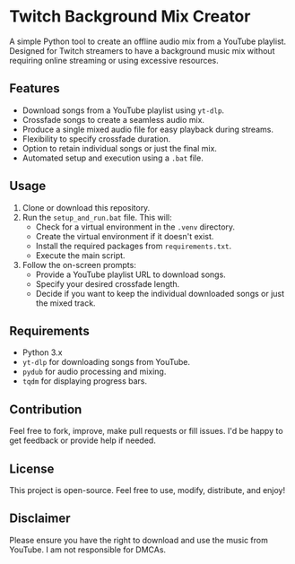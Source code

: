 # Twitch Background Mix Creator

A simple Python tool to create an offline audio mix from a YouTube playlist. Designed for Twitch streamers to have a background music mix without requiring online streaming or using excessive resources.

## Features

- Download songs from a YouTube playlist using `yt-dlp`.
- Crossfade songs to create a seamless audio mix.
- Produce a single mixed audio file for easy playback during streams.
- Flexibility to specify crossfade duration.
- Option to retain individual songs or just the final mix.
- Automated setup and execution using a `.bat` file.

## Usage

1. Clone or download this repository.
2. Run the `setup_and_run.bat` file. This will:
    - Check for a virtual environment in the `.venv` directory.
    - Create the virtual environment if it doesn't exist.
    - Install the required packages from `requirements.txt`.
    - Execute the main script.
3. Follow the on-screen prompts:
    - Provide a YouTube playlist URL to download songs.
    - Specify your desired crossfade length.
    - Decide if you want to keep the individual downloaded songs or just the mixed track.

## Requirements

- Python 3.x
- `yt-dlp` for downloading songs from YouTube.
- `pydub` for audio processing and mixing.
- `tqdm` for displaying progress bars.

## Contribution

Feel free to fork, improve, make pull requests or fill issues. I'd be happy to get feedback or provide help if needed.

## License

This project is open-source. Feel free to use, modify, distribute, and enjoy!

## Disclaimer

Please ensure you have the right to download and use the music from YouTube. I am not responsible for DMCAs.
